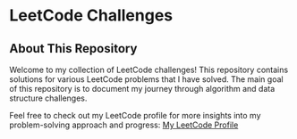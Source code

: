 # LeetCode Challenges

## About This Repository

Welcome to my collection of LeetCode challenges! This repository contains solutions for various LeetCode problems that I have solved. The main goal of this repository is to document my journey through algorithm and data structure challenges.

Feel free to check out my LeetCode profile for more insights into my problem-solving approach and progress: [My LeetCode Profile](https://leetcode.com/HugoPlante/)
